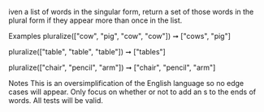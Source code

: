 iven a list of words in the singular form, return a set of those words in the plural form if they appear more than once in the list.

Examples
pluralize(["cow", "pig", "cow", "cow"]) ➞ ["cows", "pig"]

pluralize(["table", "table", "table"]) ➞ ["tables"]

pluralize(["chair", "pencil", "arm"]) ➞ ["chair", "pencil", "arm"]

Notes
This is an oversimplification of the English language so no edge cases will appear.
Only focus on whether or not to add an s to the ends of words.
All tests will be valid.